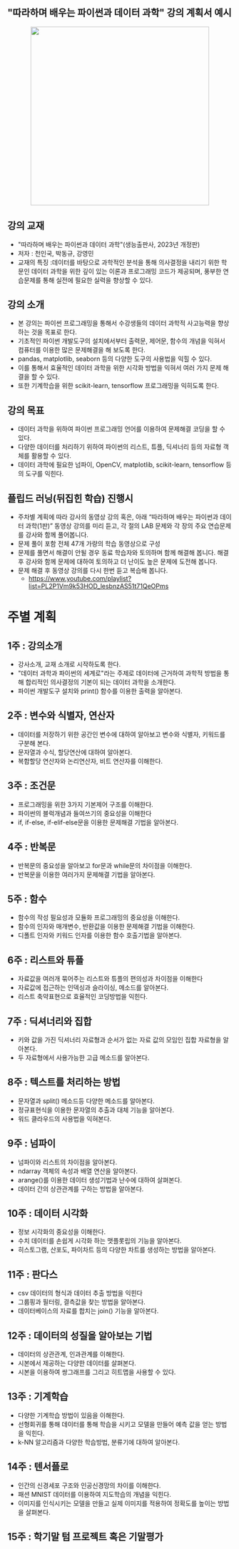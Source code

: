 ## "따라하며 배우는 파이썬과 데이터 과학" 강의 계획서 예시
<p align="center">
  <img src="image/data-sci-py-book.jpg" width=400px>
</p>

## 강의 교재 
- "따라하며 배우는 파이썬과 데이터 과학"(생능출판사, 2023년 개정판)
- 저자 : 천인국, 박동규, 강영민
- 교재의 특징 :데이터를 바탕으로 과학적인 분석을 통해 의사결정을 내리기 위한 학문인 데이터 과학을 위한 깊이 있는 이론과 프로그래밍 코드가 제공되며, 풍부한 연습문제를 통해 실전에 필요한 실력을 향상할 수 있다.

## 강의 소개
- 본 강의는 파이썬 프로그래밍을 통해서 수강생들의 데이터 과학적 사고능력을 향상하는 것을 목표로 한다.
- 기초적인 파이썬 개발도구의 설치에서부터 출력문, 제어문, 함수의 개념을 익혀서 컴퓨터를 이용한 많은 문제해결을 해 보도록 한다.
- pandas, matplotlib, seaborn 등의 다양한 도구의 사용법을 익힐 수 있다.
- 이를 통해서 효율적인 데이터 과학을 위한 시각화 방법을 익혀서 여러 가지 문제 해결을 할 수 있다.
- 또한 기계학습을 위한 scikit-learn, tensorflow 프로그래밍을 익히도록 한다.

## 강의 목표
- 데이터 과학을 위하여 파이썬 프로그래밍 언어를 이용하여 문제해결 코딩을 할 수 있다.
- 다양한 데이터를 처리하기 위하여 파이썬의 리스트, 튜플, 딕셔너리 등의 자료형 객체를 활용할 수 있다.
- 데이터 과학에 필요한 넘파이, OpenCV, matplotlib, scikit-learn, tensorflow 등의 도구를 익힌다.

## 플립드 러닝(뒤집힌 학습) 진행시
- 주차별 계획에 따라 강사의 동영상 강의 혹은, 아래 “따라하며 배우는 파이썬과 데이터 과학(1판)” 동영상 강의를 미리 듣고,  각 절의 LAB 문제와 각 장의 주요 연습문제를 강사와 함께 풀어봅니다.
- 문제 풀이 포함 전체 47개 가량의 학습 동영상으로 구성
- 문제를 풀면서 해결이 안될 경우 동료 학습자와 토의하며 함께 해결해 봅니다. 해결 후 강사와 함께 문제에 대하여 토의하고 더 난이도 높은 문제에 도전해 봅니다.
- 문제 해결 후 동영상 강의를 다시 한번 듣고 복습해 봅니다.
   - https://www.youtube.com/playlist?list=PL2P1Vm9k53HOD_lesbnzAS51t71QeOPms

# 주별 계획
## 1주 : 강의소개
- 강사소개, 교재 소개로 시작하도록 한다.
- "데이터 과학과 파이썬의 세계로"라는 주제로 데이터에 근거하여 과학적 방법을 통해 합리적인 의사결정의 기본이 되는 데이터 과학을 소개한다.
- 파이썬 개발도구 설치와 print() 함수를 이용한 출력을 알아본다.

## 2주 : 변수와 식별자, 연산자
- 데이터를 저장하기 위한 공간인 변수에 대하여 알아보고 변수와 식별자, 키워드를 구분해 본다.
- 문자열과 수식, 할당연산에 대하여 알아본다.
- 복합할당 연산자와 논리연산자, 비트 연산자를 이해한다.

## 3주 : 조건문
- 프로그래밍을 위한 3가지 기본제어 구조를 이해한다.
- 파이썬의 블럭개념과 들여쓰기의 중요성을 이해한다
- if, if-else, if-elif-else문을 이용한 문제해결 기법을 알아본다.

## 4주 : 반복문
- 반복문의 중요성을 알아보고 for문과 while문의 차이점을 이해한다.
- 반복문을 이용한 여러가지 문제해결 기법을 알아본다.

## 5주 : 함수
- 함수의 작성 필요성과 모듈화 프로그래밍의 중요성을 이해한다.
- 함수의 인자와 매개변수, 반환값을 이용한 문제해결 기법을 이해한다.
- 디폴트 인자와 키워드 인자를 이용한 함수 호출기법을 알아본다.

## 6주 : 리스트와 튜플
- 자료값을 여러개 묶어주는 리스트와 튜플의 편의성과 차이점을 이해한다
- 자료값에 접근하는 인덱싱과 슬라이싱, 메소드를 알아본다.
- 리스트 축약표현으로 효율적인 코딩방법을 익힌다.

## 7주 : 딕셔너리와 집합
- 키와 값을 가진 딕셔너리 자료형과 순서가 없는 자료 값의 모임인 집합
자료형을 알아본다.
- 두 자료형에서 사용가능한 고급 메소드를 알아본다.

## 8주 : 텍스트를 처리하는 방법
- 문자열과 split() 메소드등 다양한 메소드를 알아본다.
- 정규표현식을 이용한 문자열의 추출과 대체 기능을 알아본다.
- 워드 클라우드의 사용법을 익혀본다.

## 9주 : 넘파이
- 넘파이와 리스트의 차이점을 알아본다.
- ndarray 객체의 속성과 배열 연산을 알아본다.
- arange()를 이용한 데이터 생성기법과 난수에 대하여 살펴본다.
- 데이터 간의 상관관계를 구하는 방법을 알아본다.

## 10주 : 데이터 시각화
- 정보 시각화의 중요성을 이해한다.
- 수치 데이터를 손쉽게 시각화 하는 맷플롯립의 기능을 알아본다.
- 히스토그램, 산포도, 파이차트 등의 다양한 차트를 생성하는 방법을 알아본다.

## 11주 : 판다스
- csv 데이터의 형식과 데이터 추출 방법을 익힌다
- 그룹핑과 필터링, 결측값을 찾는 방법을 알아본다.
- 데이터베이스의 자료를 합치는 join() 기능을 알아본다.

## 12주 : 데이터의 성질을 알아보는 기법
- 데이터의 상관관계, 인과관계를 이해한다.
- 시본에서 제공하는 다양한 데이터를 살펴본다.
- 시본을 이용하여 쌍그래프를 그리고 히트맵을 사용할 수 있다.

## 13주 : 기계학습
- 다양한 기계학습 방법이 있음을 이해한다.
- 선형회귀를 통해 데이터를 통해 학습을 시키고 모델을 만들어 예측 값을 얻는 방법을 익힌다.
- k-NN 알고리즘과 다양한 학습방법, 분류기에 대하여 알아본다.

## 14주 : 텐서플로 
- 인간의 신경세포 구조와 인공신경망의 차이를 이해한다.
- 패션 MNIST 데이터를 이용하여 지도학습의 개념을 익힌다.
- 이미지를 인식시키는 모델을 만들고 실제 이미지를 적용하여 정확도를 높이는 방법을 살펴본다.

## 15주 : 학기말 텀 프로젝트 혹은 기말평가
